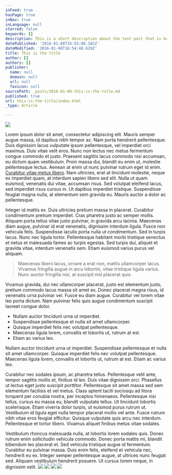 ```yaml
---
inFeed: true
hasPage: true
inNav: true
inLanguage: null
starred: false
keywords: []
description: This is a short description about the test post that is being created on the website right now.
datePublished: '2016-01-08T16:55:08.182Z'
dateModified: '2016-01-08T16:54:48.629Z'
title: This is the title
author: []
authors: []
publisher:
  name: null
  domain: null
  url: null
  favicon: null
sourcePath: _posts/2016-01-08-this-is-the-title.md
published: true
url: this-is-the-title/index.html
_type: Article

---
```

![](https://the-grid-user-content.s3-us-west-2.amazonaws.com/a5d40c47-fedd-4b45-bb19-486a387c489d.jpg)

Lorem ipsum dolor sit amet, consectetur adipiscing elit. Mauris semper augue massa, id dapibus nibh tempor ac. Nam porta hendrerit pellentesque. Duis dignissim lacus vulputate ipsum pellentesque, vel imperdiet orci maximus. Duis vitae velit eros. Nunc non lectus nec metus fermentum congue commodo et justo. Praesent sagittis lacus commodo nisi accumsan, eu dictum quam vestibulum. Proin massa dui, blandit eu enim ut, molestie pellentesque lectus. Aenean at enim ut nunc pulvinar rutrum eget id enim. [Curabitur vitae metus libero][0]. Nam ultricies, erat at tincidunt molestie, neque ex imperdiet quam, at interdum sapien libero sed elit. Nulla ut quam euismod, venenatis dui vitae, accumsan risus. Sed volutpat eleifend lacus, sed imperdiet risus cursus in. Ut dapibus imperdiet tristique. Suspendisse feugiat magna nulla, at elementum sem gravida eu. Mauris auctor a dolor ac pellentesque.

Integer id mattis ex. Duis ultricies pretium massa in placerat. Curabitur condimentum pretium imperdiet. Cras pharetra justo ac semper mollis. Aliquam porta tellus vitae justo pulvinar, in gravida arcu lacinia. Maecenas diam augue, pulvinar id erat venenatis, dignissim interdum ligula. Fusce non vehicula felis. Suspendisse iaculis porta nulla ut condimentum. Sed in turpis lacus. Nunc nec ligula tortor. Pellentesque habitant morbi tristique senectus et netus et malesuada fames ac turpis egestas. Sed turpis dui, aliquet et gravida vitae, interdum venenatis sem. Etiam euismod varius purus vel aliquam. 
> 
> Maecenas libero lacus, ornare a erat non, mattis ullamcorper lacus. Vivamus fringilla augue in arcu lobortis, vitae tristique ligula varius. Nunc auctor fringilla nisi, at suscipit nisl placerat quis.

Vivamus gravida, dui nec ullamcorper placerat, justo est elementum justo, pretium commodo lacus massa sit amet ex. Donec placerat magna risus, id venenatis urna pulvinar vel. Fusce eu diam augue. Curabitur vel lorem vitae leo porta dictum. Nam pulvinar felis quis augue condimentum suscipit laoreet congue dolor. 

* Nullam auctor tincidunt urna ut imperdiet. 
* Suspendisse pellentesque et nulla sit amet ullamcorper. 
* Quisque imperdiet felis nec volutpat pellentesque. 
* Maecenas ligula lorem, convallis et lobortis ut, rutrum at est. 
* Etiam ac varius leo.

Nullam auctor tincidunt urna ut imperdiet. Suspendisse pellentesque et nulla sit amet ullamcorper. Quisque imperdiet felis nec volutpat pellentesque. Maecenas ligula lorem, convallis et lobortis ut, rutrum at est. Etiam ac varius leo.

Curabitur nec sodales ipsum, ac pharetra tellus. Pellentesque velit ante, tempor sagittis mollis et, finibus id leo. Duis vitae dignissim orci. Phasellus ut lectus eget justo suscipit porttitor. Pellentesque sit amet massa sed sem elementum facilisis et vel metus. Class aptent taciti sociosqu ad litora torquent per conubia nostra, per inceptos himenaeos. Pellentesque nisi tellus, cursus eu massa eu, blandit vulputate tellus. Ut tincidunt lobortis scelerisque. Etiam viverra dolor turpis, ut euismod purus rutrum ut. Vestibulum id ligula eget nulla tempor placerat mollis vel ante. Fusce rutrum nibh vitae eros feugiat efficitur. Quisque vulputate quis arcu nec interdum. Pellentesque et tortor libero. Vivamus aliquet finibus metus vitae sodales.

Vestibulum rhoncus malesuada nulla, at lobortis lorem sodales quis. Donec rutrum enim sollicitudin vehicula commodo. Donec porta mattis mi, blandit bibendum leo placerat et. Sed vehicula tristique augue id fermentum. Curabitur eu pulvinar massa. Duis enim felis, eleifend et vehicula nec, hendrerit eu ex. Integer semper pellentesque augue, at ultrices nunc feugiat sed. Aliquam vestibulum hendrerit posuere. Ut cursus lorem neque, in dignissim velit.
![](https://the-grid-user-content.s3-us-west-2.amazonaws.com/36f066f2-44a1-45da-9004-8f755a8b88d7.jpg)
![](https://the-grid-user-content.s3-us-west-2.amazonaws.com/27f5d4f4-c7e8-4ce3-93dd-17d3ccf3b9ba.jpg)
![](https://the-grid-user-content.s3-us-west-2.amazonaws.com/2975f11b-bf3b-4084-ada3-def38547bbd9.jpg)
![](https://the-grid-user-content.s3-us-west-2.amazonaws.com/f416348d-56cc-4353-a46a-c709386b6e66.jpg)

[0]: http://test.com/